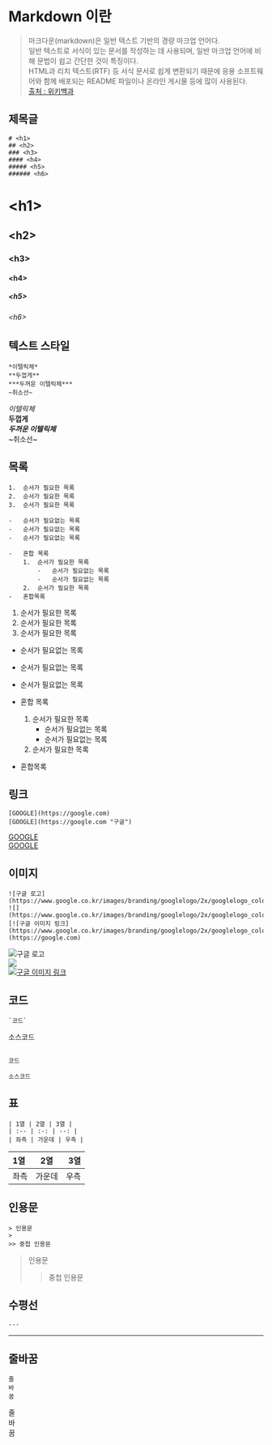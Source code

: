# Markdown 이란

> 마크다운(markdown)은 일반 텍스트 기반의 경량 마크업 언어다.  
> 일반 텍스트로 서식이 있는 문서를 작성하는 데 사용되며, 일반 마크업 언어에 비해 문법이 쉽고 간단한 것이 특징이다.  
> HTML과 리치 텍스트(RTF) 등 서식 문서로 쉽게 변환되기 때문에 응용 소프트웨어와 함께 배포되는 README 파일이나 온라인 게시물 등에 많이 사용된다.  
> [출처 : 위키백과](https://ko.wikipedia.org/wiki/%EB%A7%88%ED%81%AC%EB%8B%A4%EC%9A%B4)



## 제목글
```
# <h1>
## <h2>
### <h3>
#### <h4>
##### <h5>
###### <h6>
```
# \<h1>
## \<h2>
### \<h3>
#### \<h4>
##### \<h5>
###### \<h6>



## 텍스트 스타일
```
*이텔릭체*  
**두껍게**  
***두꺼운 이텔릭체***
~취소선~
```
*이텔릭체*  
**두껍게**  
***두꺼운 이텔릭체***  
~취소선~



## 목록
```
1.  순서가 필요한 목록
2.  순서가 필요한 목록
3.  순서가 필요한 목록

-   순서가 필요없는 목록
-   순서가 필요없는 목록
-   순서가 필요없는 목록

-   혼합 목록
    1.  순서가 필요한 목록
        -   순서가 필요없는 목록
        -   순서가 필요없는 목록
    2.  순서가 필요한 목록
-   혼합목록
```
1.  순서가 필요한 목록
2.  순서가 필요한 목록
3.  순서가 필요한 목록


-   순서가 필요없는 목록
-   순서가 필요없는 목록
-   순서가 필요없는 목록


-   혼합 목록
    1.  순서가 필요한 목록
        -   순서가 필요없는 목록
        -   순서가 필요없는 목록
    2.  순서가 필요한 목록
-   혼합목록



## 링크
```
[GOOGLE](https://google.com)  
[GOOGLE](https://google.com "구글")
```
[GOOGLE](https://google.com)  
[GOOGLE](https://google.com "구글")


## 이미지
```
![구글 로고](https://www.google.co.kr/images/branding/googlelogo/2x/googlelogo_color_160x56dp.png)
![](https://www.google.co.kr/images/branding/googlelogo/2x/googlelogo_color_160x56dp.png)
[![구글 이미지 링크](https://www.google.co.kr/images/branding/googlelogo/2x/googlelogo_color_160x56dp.png)](https://google.com)
```
![구글 로고](https://www.google.co.kr/images/branding/googlelogo/2x/googlelogo_color_160x56dp.png)  
![](https://www.google.co.kr/images/branding/googlelogo/2x/googlelogo_color_160x56dp.png)  
[![구글 이미지 링크](https://www.google.co.kr/images/branding/googlelogo/2x/googlelogo_color_160x56dp.png)](https://google.com)  



## 코드
```
`코드`

```
소스코드
```
```
`코드`

```
소스코드
```


## 표
```
| 1열 | 2열 | 3열 |
| :-- | :-: | --: |
| 좌측 | 가운데 | 우측 |
```
| 1열 | 2열 | 3열 |
| :-- | :-: | --: |
| 좌측 | 가운데 | 우측 |


## 인용문
```
> 인용문
> 
>> 중첩 인용문
```
> 인용문
> 
>> 중첩 인용문


## 수평선
```
---
```
---


## 줄바꿈
```
줄  
바  
꿈
```
줄  
바  
꿈
